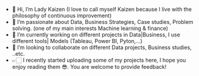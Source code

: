 - 👋 Hi, I’m Lady Kaizen (I love to call myself Kaizen because I live with the philosophy of continuous improvement) 
- 👀 I’m passionate about Data, Business Strategies, Case studies, Problem solving. (one of my main interests Machine learning & finance)
- 🌱 I’m currently working on different projects in Data|Business, I use different tools| Models (Tableau, Power BI, Pyton,...)
- 💞️ I’m looking to collaborate on different Data projects, Business studies, ..etc.
- 👉🏻 I recently started uploading some of my projects here, I hope you enjoy reading them 😎. You are welcome to provide feedback!


<!---
Kaizen184/Kaizen184 is a ✨ special ✨ repository because its `README.md` (this file) appears on your GitHub profile.
You can click the Preview link to take a look at your changes.
--->
